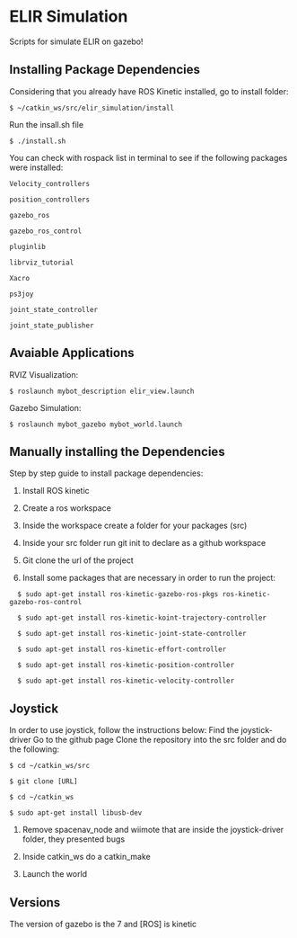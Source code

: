 # ELIR Simulation

Scripts for simulate ELIR on gazebo!

## Installing Package Dependencies
Considering that you already have ROS Kinetic installed, go to install folder:
```
$ ~/catkin_ws/src/elir_simulation/install
```

Run the insall.sh file

```
$ ./install.sh
```

You can check with rospack list in terminal to see if the following packages were installed:
```
Velocity_controllers

position_controllers

gazebo_ros

gazebo_ros_control

pluginlib

librviz_tutorial

Xacro

ps3joy

joint_state_controller

joint_state_publisher
```
## Avaiable Applications

RVIZ Visualization:

```
$ roslaunch mybot_description elir_view.launch
```

Gazebo Simulation:

```
$ roslaunch mybot_gazebo mybot_world.launch
```

## Manually installing the Dependencies
Step by step guide to install package dependencies:

1. Install ROS kinetic

2. Create a ros workspace

3. Inside the workspace create a folder for your packages (src)

4. Inside your src folder run git init to declare as a github workspace

5. Git clone the url of the project

6. Install some packages that are necessary in order to run the project:
  
  ```
    $ sudo apt-get install ros-kinetic-gazebo-ros-pkgs ros-kinetic-gazebo-ros-control
  ```

  ```
    $ sudo apt-get install ros-kinetic-koint-trajectory-controller
  ```

  ```
    $ sudo apt-get install ros-kinetic-joint-state-controller
  ```

  ```
    $ sudo apt-get install ros-kinetic-effort-controller
  ```

  ```
    $ sudo apt-get install ros-kinetic-position-controller
  ```

  ```
    $ sudo apt-get install ros-kinetic-velocity-controller
  ```

## Joystick

  In order to use joystick, follow the instructions below:
  Find the joystick-driver
  Go to the github page
  Clone the repository into the src folder and do the following:
  ```
  $ cd ~/catkin_ws/src
  ```

  ```
  $ git clone [URL]
  ```

  ```
  $ cd ~/catkin_ws
  ```

  ```
  $ sudo apt-get install libusb-dev
  ```
  
  1. Remove spacenav_node and wiimote that are inside the joystick-driver folder, they presented bugs
    
  2. Inside catkin_ws do a catkin_make
  
  3. Launch the world

  ## Versions
  The version of gazebo is the 7 and [ROS] is kinetic    
